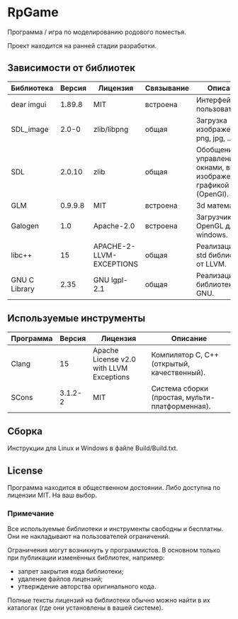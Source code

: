 # RpGame
Программа / игра по моделированию родового поместья.

Проект находится на ранней стадии разработки.



## Зависимости от библиотек
| Библиотека    | Версия  | Лицензия                            | Связывание | Описание |
| ------------- | ------- | ----------------------------------- | ---------- | -------- |
| dear imgui    | 1.89.8  | MIT                                 | встроена   | Интерфейс пользователя. |
| SDL_image     | 2.0-0   | zlib/libpng                         | общая      | Загрузка изображений png, jpg, ... |
| SDL           | 2.0.10  | zlib                                | общая      | Обобщение управления окнами, вводом, изображениями, графикой (OpenGl). |
| GLM           | 0.9.9.8 | MIT                                 | встроена   | 3d математика. |
| Galogen       | 1.0     | Apache-2.0                          | встроена   | Загрузчик OpenGL для windows. |
| libc++        | 15      | APACHE-2-LLVM-EXCEPTIONS            | общая      | Реализация С++ std библиотеки от LLVM. |
| GNU C Library | 2.35    | GNU lgpl-2.1                        | общая      | Реализация С библиотеки от GNU. |



## Используемые инструменты
| Программа  | Версия  | Лицензия                                 | Описание    |
| ---------- | ------- | ---------------------------------------- | ----------- |
| Clang      | 15      | Apache License v2.0 with LLVM Exceptions | Компилятор C, С++ (открытый, качественный). |
| SCons      | 3.1.2-2 | MIT                                      | Система сборки (простая, мульти-платформенная). |



## Сборка
Инструкции для Linux и Windows в файле Build/Build.txt.



## License
Программа находится в общественном достоянии. Либо доступна по лицензии MIT. На ваш выбор.

### Примечание
Все используемые библиотеки и инструменты свободны и бесплатны.
Они не накладывают на пользователей ограничений.

Ограничения могут возникнуть у программистов. В основном только при публикации изменённых библиотек, например:
- запрет закрытия кода библиотеки;
- удаление файлов лицензий;
- утверждение авторства оригинального кода.

Полные тексты лицензий на библиотеки обычно можно найти в их каталогах (где они установлены в вашей системе).
